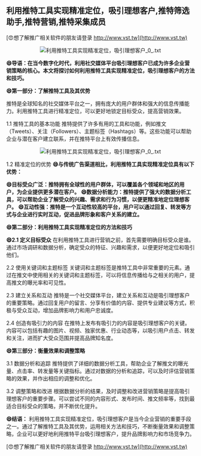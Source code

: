 ## **利用推特工具实现精准定位，吸引理想客户,推特筛选助手,推特营销,推特采集成员**

[😍想了解推广相关软件的朋友请登录 http://www.vst.tw](http://www.vst.tw)

 <center><img src="https://vst.tw/MP4/tuiguang/png/2.png" alt="利用推特工具实现精准定位，吸引理想客户_0_.txt"></center>

**😄导语：在当今数字化时代，利用社交媒体平台吸引理想客户已成为许多企业营销策略的核心。本文将探讨如何利用推特工具实现精准定位，吸引理想客户的方法和技巧。**

**😄第一部分：了解推特工具及其优势**

推特是全球知名的社交媒体平台之一，拥有庞大的用户群体和强大的信息传播能力。利用推特工具进行精准定位，可以更好地锁定目标受众，提高营销效果。

1.1 推特工具的基本功能
推特提供了许多有用的工具和功能，例如推文（Tweets）、关注（Followers）、主题标签（Hashtags）等。这些功能可以帮助企业与潜在客户建立联系，并在推特平台上有效传播信息。

 <center><img src="https://vst.tw/MP4/tuiguang/png/5.png" alt="利用推特工具实现精准定位，吸引理想客户_0_.txt"></center>

1.2 精准定位的优势
**😄与传统广告渠道相比，利用推特工具实现精准定位具有以下优势：**

**😄目标受众广泛：推特拥有全球性的用户群体，可以覆盖各个领域和地区的用户，为企业提供更多潜在客户。**
**😄数据分析能力：推特提供了强大的数据分析工具，可以帮助企业了解受众的兴趣、需求和行为习惯，以便更精准地定位理想客户。**
**😄互动性强：推特是一个互动性较高的平台，用户可以通过回复、转发等方式与企业进行实时互动，促进品牌形象和客户关系的建立。**

**😄第二部分：利用推特工具实现精准定位的方法和技巧**

**😄2.1 定义目标受众**
在利用推特工具进行营销之前，首先需要明确目标受众是谁。通过市场调研和数据分析，确定受众的特征、兴趣和需求，以便更好地定位和吸引他们。

2.2 使用关键词和主题标签
关键词和主题标签是推特工具中非常重要的元素。通过在推文中使用相关的关键词和主题标签，可以将信息传播给与之相关的用户，提高推文的曝光率和可见性。

2.3 建立关系和互动
推特是一个社交媒体平台，建立关系和互动是吸引理想客户的重要策略。通过回复用户的留言、分享有价值的内容、提供专业建议等方式，积极与受众互动，增加品牌影响力和用户忠诚度。

2.4 创造有吸引力的内容
在推特上发布有吸引力的内容是吸引理想客户的关键。内容可以包括有趣的图片、视频、独家优惠、行业动态等，以吸引用户点击、转发和关注，进而扩大受众范围并提高品牌知名度。

**😄第三部分：衡量效果和调整策略**

3.1 数据分析和追踪
推特提供了详细的数据分析工具，帮助企业了解推文的曝光量、点击率、转发量等关键指标。通过对数据的分析和追踪，可以及时评估营销策略的效果，并作出相应的调整和优化。

3.2 调整策略和改进
根据数据分析的结果，及时调整和改进营销策略是提高吸引理想客户的重要步骤。可以尝试不同的内容形式、发布时间、推文频率等，找到最适合目标受众的策略，并不断优化提升。

**😄结语：**
利用推特工具实现精准定位，吸引理想客户是当今企业营销的重要手段之一。通过了解推特工具及其优势，运用相关方法和技巧，不断衡量效果和调整策略，企业可以更好地利用推特平台吸引理想客户，提升品牌影响力和市场竞争力。

[😍想了解推广相关软件的朋友请登录 http://www.vst.tw](http://www.vst.tw)



